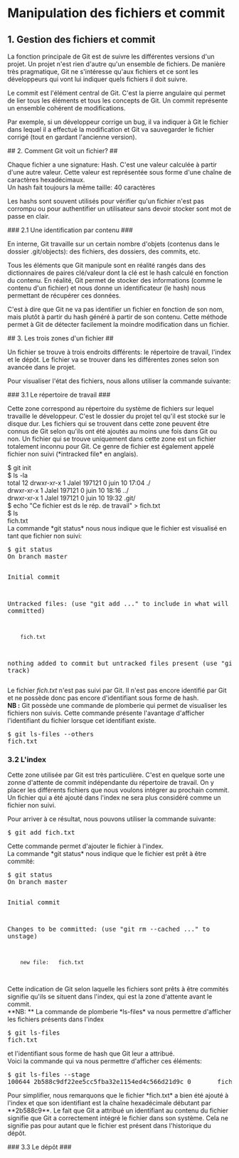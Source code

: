 # Manipulation des fichiers et commit #
## 1. Gestion des fichiers et commit ##
<p>La fonction principale de Git est de suivre les différentes versions d'un projet. Un projet n'est rien d'autre qu'un ensemble de fichiers. De manière très pragmatique, Git ne s'intéresse qu'aux fichiers et ce sont les développeurs qui vont lui indiquer quels fichiers il doit suivre.</p>
<p> Le commit est l'élément central de Git. C'est la pierre angulaire qui permet de lier tous les éléments et tous les concepts de Git. Un commit représente un ensemble cohérent de modifications.</p>
<p>Par exemple, si un développeur corrige un bug, il va indiquer à Git le fichier dans lequel il a effectué la modification et Git va sauvegarder le fichier corrigé (tout en gardant l'ancienne version).</p>
## 2. Comment Git voit un fichier? ##
<p>Chaque fichier a une signature: Hash. C'est une valeur calculée à partir d'une autre valeur. Cette valeur est représentée sous forme d'une chaîne de caractères hexadécimaux.<br>Un hash fait toujours la même taille: 40 caractères</p>
<p>Les hashs sont souvent utilisés pour vérifier qu'un fichier n'est pas corrompu ou pour authentifier un utilisateur sans devoir stocker sont mot de passe en clair.</p>
### 2.1 Une identification par contenu ###
<p>En interne, Git travaille sur un certain nombre d'objets (contenus dans le dossier .git/objects): des fichiers, des dossiers, des commits, etc.</p>
<p>Tous les éléments que Git manipule sont en réalité rangés dans des dictionnaires de paires clé/valeur dont la clé est le hash calculé en fonction du contenu. En réalité, Git permet de stocker des informations (comme le contenu d'un fichier) et nous donne un identificateur (le hash) nous permettant de récupérer ces données.</p>
<p>C'est à dire que Git ne va pas identifier un fichier en fonction de son nom, mais plutôt à partir du hash généré à partir de son contenu. Cette méthode permet à Git de détecter facilement la moindre modification dans un fichier.</p>
## 3. Les trois zones d'un fichier ##
<p>Un fichier se trouve à trois endroits différents: le répertoire de travail, l'index et le dépôt. Le fichier va se trouver dans les différentes zones selon son avancée dans le projet.</p>
<p>Pour visualiser l'état des fichiers, nous allons utiliser la commande suivante: <br>
</p>
### 3.1 Le répertoire de travail ###
<p>Cette zone correspond au répertoire du système de fichiers sur lequel travaille le développeur. C'est le dossier du projet tel qu'il est stocké sur le disque dur. Les fichiers qui se trouvent dans cette zone peuvent être connus de Git selon qu'ils ont été ajoutés au moins une fois dans Git ou non. Un fichier qui se trouve uniquement dans cette zone est un fichier totalement inconnu pour Git. Ce genre de fichier est également appelé fichier non suivi (*intracked file*   en anglais). </p>
$ git init<br>
$ ls -la<br>
total 12
drwxr-xr-x 1 Jalel 197121 0 juin  10 17:04 ./<br>
drwxr-xr-x 1 Jalel 197121 0 juin  10 18:16 ../<br>
drwxr-xr-x 1 Jalel 197121 0 juin  10 19:32 .git/<br>
$ echo "Ce fichier est ds le rép. de travail" > fich.txt<br>
$ ls<br>
fich.txt<br>
La commande *git status* nous nous indique que le fichier est visualisé en tant que fichier non suivi:
<pre>
$ git status
On branch master

Initial commit

Untracked files:
  (use "git add <file>..." to include in what will be committed)

        fich.txt

nothing added to commit but untracked files present (use "git add" to track)</pre>
Le fichier *fich.txt* n'est pas suivi par Git. Il n'est pas encore identifié par Git et ne possède donc pas encore d'identifiant sous forme de hash. <br>
**NB :**  Git possède une commande de plomberie qui permet de visualiser les fichiers non suivis. Cette commande présente l'avantage d'afficher l'identifiant du fichier lorsque cet identifiant existe. 
<pre>$ git ls-files --others
fich.txt
</pre>

### 3.2 L'index ###
<p>Cette zone utilisée par Git est très particulière. C'est en quelque sorte une zonne d'attente de commit indépendante du répertoire de travail. On y placer les différents fichiers que nous voulons intégrer au prochain commit.<br>
Un fichier qui a été ajouté dans l'index ne sera plus considéré comme un fichier non suivi.</p>
<p>
Pour arriver à ce résultat, nous pouvons utiliser la commande suivante:
<pre>$ git add fich.txt
</pre>
Cette commande permet d'ajouter le fichier à l'index. <br>
La commande *git status* nous indique que le fichier est prêt à être commité:
<pre>
$ git status
On branch master

Initial commit

Changes to be committed:
  (use "git rm --cached <file>..." to unstage)

        new file:   fich.txt
</pre>
Cette indication de Git selon laquelle les fichiers sont prêts à être commités signifie qu'ils se situent dans l'index, qui est la zone d'attente avant le commit.<br>
**NB: ** La commande de plomberie *ls-files* va nous permettre d'afficher les fichiers présents dans l'index <pre>$ git ls-files
fich.txt
</pre> et l'identifiant sous forme de hash que Git leur a attribué.<br>
Voici la commande qui va nous permettre d'afficher ces éléments:
<pre>$ git ls-files --stage
100644 2b588c9df22ee5cc5fba32e1154ed4c566d21d9c 0       fich.txt
</pre>
Pour simplifier, nous remarquons que le fichier *fich.txt* a bien été ajouté à l'index et que son identifiant est la chaîne hexadécimale débutant par **2b588c9**. Le fait que Git a attribué un identifiant au contenu du fichier signifie que Git a correctement intégré le fichier dans son système. Cela ne signifie pas pour autant que le fichier est présent dans l'historique du dépôt. 
</p>
### 3.3 Le dépôt ###
